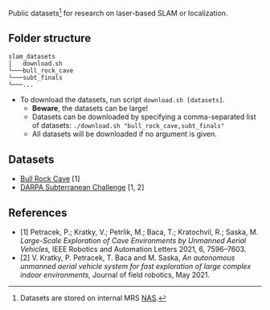 Public datasets[^1] for research on laser-based SLAM or localization.

## Folder structure
```
slam_datasets
│   download.sh
└───bull_rock_cave
└───subt_finals
└───...
```
- To download the datasets, run script `download.sh [datasets]`.
  - **Beware**, the datasets can be large!
  - Datasets can be downloaded by specifying a comma-separated list of datasets: `./download.sh "bull_rock_cave,subt_finals"`
  - All datasets will be downloaded if no argument is given.

## Datasets
- [Bull Rock Cave](./bull_rock_cave/README.md) [1]
- [DARPA Subterranean Challenge](./descriptions/darpa_subt.md) [1, 2]

## References
- [1] Petracek, P.; Kratky, V.; Petrlik, M.; Baca, T.; Kratochvil, R.; Saska, M. *Large-Scale Exploration of Cave Environments by Unmanned Aerial Vehicles,* IEEE Robotics and Automation Letters 2021, 6, 7596–7603.
- [2] V. Kratky, P. Petracek, T. Baca and M. Saska, *An autonomous unmanned aerial vehicle system for fast exploration of large complex indoor environments,* Journal of field robotics, May 2021.
 
[^1]: Datasets are stored on internal MRS [NAS](https://nasmrs.felk.cvut.cz/index.php/apps/files/?dir=/shared/PERMANENT/slam_datasets&fileid=2620203).
